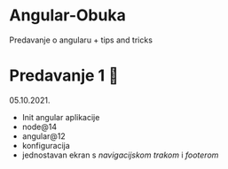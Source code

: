 # Angular-Obuka

Predavanje o angularu + tips and tricks

# Predavanje 1 📣

05.10.2021.
- Init angular aplikacije
- node@14
- angular@12
- konfiguracija
- jednostavan ekran s _navigacijskom trakom_ i _footerom_
